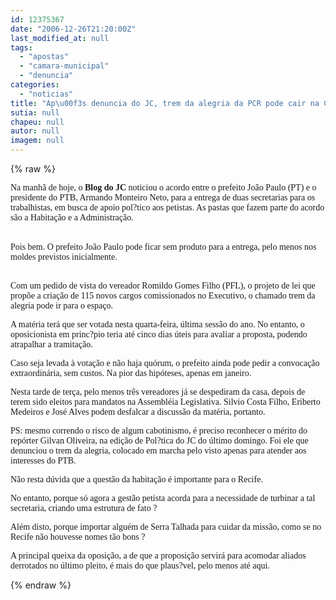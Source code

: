 ```yaml
---
id: 12375367
date: "2006-12-26T21:20:00Z"
last_modified_at: null
tags:
  - "apostas"
  - "camara-municipal"
  - "denuncia"
categories:
  - "noticias"
title: "Ap\u00f3s denuncia do JC, trem da alegria da PCR pode cair na C\u00e2mara Municipal amanh\u00e3"
sutia: null
chapeu: null
autor: null
imagem: null
---
```

{% raw %}
<p><P><FONT face=Verdana>Na manhã de hoje, o <STRONG>Blog do JC</STRONG> noticiou o acordo entre o prefeito João Paulo (PT) e o presidente do PTB, Armando Monteiro Neto, para a entrega de duas secretarias para os trabalhistas, em busca de apoio pol?tico aos petistas. As pastas que fazem parte do acordo são a Habitação e a Administração.</FONT></P></p>
<p><P><BR><FONT face=Verdana>Pois bem. O prefeito João Paulo pode ficar sem produto para a entrega, pelo menos nos moldes previstos inicialmente.</FONT></P></p>
<p><P><FONT face=Verdana><BR>Com um pedido de vista do vereador Romildo Gomes Filho (PFL), o projeto de lei que propõe a criação de 115 novos cargos comissionados no Executivo, o chamado trem da alegria pode ir para o espaço.<BR></P></FONT></p>
<p><P><FONT face=Verdana>A matéria terá que ser votada nesta quarta-feira, última sessão do ano. No entanto, o oposicionista em princ?pio teria até cinco dias úteis para avaliar a proposta, podendo atrapalhar a tramitação. </FONT></P></p>
<p><P><FONT face=Verdana>Caso seja levada à votação e não haja quórum, o prefeito ainda pode pedir a convocação extraordinária, sem custos. Na pior das hipóteses, apenas em janeiro.<BR></FONT></P></p>
<p><P><FONT face=Verdana>Nesta tarde de terça, pelo menos três vereadores já se despediram da casa, depois de terem sido eleitos para mandatos na Assembléia Legislativa. Silvio Costa Filho, Eriberto Medeiros e José Alves podem desfalcar a discussão da matéria, portanto.<BR></FONT></P></p>
<p><P><FONT face=Verdana>PS: mesmo correndo o risco de algum cabotinismo, é preciso reconhecer o mérito do repórter Gilvan Oliveira, na edição de Pol?tica do JC do último domingo. Foi ele que denunciou o trem da alegria, colocado em marcha pelo visto apenas para atender aos interesses do PTB. </FONT></P></p>
<p><P><FONT face=Verdana>Não resta dúvida que a questão da habitação é importante para o Recife. </FONT></P></p>
<p><P><FONT face=Verdana>No entanto, porque só agora a gestão petista acorda para a necessidade de turbinar a tal secretaria, criando uma estrutura de fato ? </FONT></P></p>
<p><P><FONT face=Verdana>Além disto, porque importar alguém de Serra Talhada para cuidar da missão, como se no Recife não houvesse nomes tão bons ? </FONT></P></p>
<p><P><FONT face=Verdana>A principal queixa da oposição, a de que a proposição servirá para acomodar aliados derrotados no último pleito, é mais do que plaus?vel, pelo menos até aqui.</FONT></P> </p>
{% endraw %}